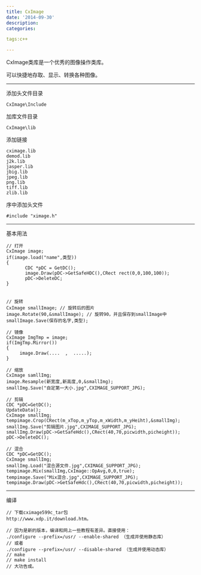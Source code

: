 ```yaml
---
title: CxImage
date: '2014-09-30'
description:
categories:

tags:c++

---
```


CxImage类库是一个优秀的图像操作类库。

可以快捷地存取、显示、转换各种图像。

---

添加头文件目录

	CxImage\Include

加库文件目录

	CxImage\lib

添加链接

	cximage.lib
	demod.lib
	j2k.lib
	jasper.lib
	jbig.lib
	jpeg.lib
	png.lib
	tiff.lib
	zlib.lib

序中添加头文件

	#include "ximage.h"

---

基本用法

	// 打开
	CxImage image;
	if(image.load("name",类型))
	{
	       CDC *pDC = GetDC();
	       image.Draw(pDC->GetSafeHDC(),CRect rect(0,0,100,100));
	       pDC->DeleteDC;     
	}
	　　

	// 旋转
	CxImage smallImage; // 旋转后的图片
	image.Rotate(90,&smallImage); // 旋转90，并且保存到smallImage中
	smallImage.Save(保存的名字,类型);

	// 镜像
	CxImage ImgTmp = image;
	if(ImgTmp.Mirror())
	{
	     image.Draw(....  ,  .....);
	}

	// 缩放
	CxImage samllImg;
	image.Resample(新宽度,新高度,0,&smallImg);
	smallImg.Save("自定第一大小.jpg",CXIMAGE_SUPPORT_JPG);

	// 剪辑
	CDC *pDC=GetDC();
	UpdateData();
	CxImage smallImg;
	tempimage.Crop(CRect(m_xTop,m_yTop,m_xWidth,m_yHeiht),&smallImg);
	smallImg.Save("剪辑图片.jpg",CXIMAGE_SUPPORT_JPG);
	smallImg.Draw(pDC->GetSafeHdc(),CRect(40,70,picwidth,picheight));
	pDC->DeleteDC();

	// 混合
	CDC *pDC=GetDC();
	CxImage smallImg;
	smallImg.Load("混合源文件.jpg",CXIMAGE_SUPPORT_JPG);
	tempimage.Mix(smallImg,CxImage::OpAvg,0,0,true);
	tempimage.Save("Mix混合.jpg",CXIMAGE_SUPPORT_JPG);
	tempimage.Draw(pDC->GetSafeHdc(),CRect(40,70,picwidth,picheight));

---

编译

	// 下载cximage599c_tar包
	http://www.xdp.it/download.htm。

	// 因为是新的版本，编译和网上一些教程有差异。直接使用：
	./configure --prefix=/usr/ --enable-shared （生成并使用静态库）
	// 或者
	./configure --prefix=/usr/ --disable-shared （生成并使用动态库）
	// make
	// make install
	// 大功告成。
